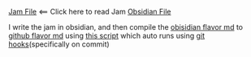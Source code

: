 [Jam File](Jam.md) <== Click here to read Jam
[Obsidian File](Jam_obsidian.md)

I write the jam in obsidian, and then compile the [obisidian flavor md](https://help.obsidian.md/Editing+and+formatting/Obsidian+Flavored+Markdown) to [github flavor md](https://github.github.com/gfm/) using [this script](obs_to_md.py) which auto runs using [git hooks](https://git-scm.com/book/en/v2/Customizing-Git-Git-Hooks)(specifically on commit)